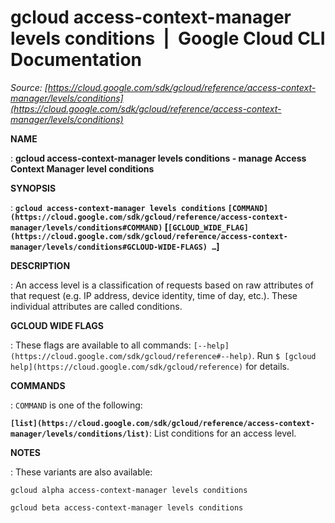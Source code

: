# gcloud access-context-manager levels conditions  |  Google Cloud CLI Documentation

*Source: [https://cloud.google.com/sdk/gcloud/reference/access-context-manager/levels/conditions](https://cloud.google.com/sdk/gcloud/reference/access-context-manager/levels/conditions)*

**NAME**

: **gcloud access-context-manager levels conditions - manage Access Context Manager level conditions**

**SYNOPSIS**

: **`gcloud access-context-manager levels conditions` `[COMMAND](https://cloud.google.com/sdk/gcloud/reference/access-context-manager/levels/conditions#COMMAND)` [`[GCLOUD_WIDE_FLAG](https://cloud.google.com/sdk/gcloud/reference/access-context-manager/levels/conditions#GCLOUD-WIDE-FLAGS) …`]**

**DESCRIPTION**

: An access level is a classification of requests based on raw attributes of that
request (e.g. IP address, device identity, time of day, etc.). These individual
attributes are called conditions.

**GCLOUD WIDE FLAGS**

: These flags are available to all commands: `[--help](https://cloud.google.com/sdk/gcloud/reference#--help)`.
Run `$ [gcloud help](https://cloud.google.com/sdk/gcloud/reference)` for details.

**COMMANDS**

: ``COMMAND`` is one of the following:

**`[list](https://cloud.google.com/sdk/gcloud/reference/access-context-manager/levels/conditions/list)`**:
List conditions for an access level.

**NOTES**

: These variants are also available:

```
gcloud alpha access-context-manager levels conditions
```

```
gcloud beta access-context-manager levels conditions
```